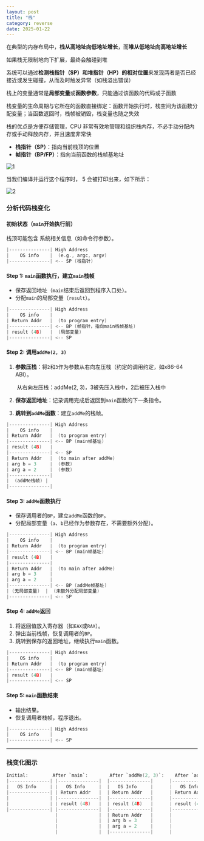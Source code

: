 ```yaml
---
layout: post
title: "栈"
category: reverse
date: 2025-01-22
---
```


在典型的内存布局中，**栈从高地址向低地址增长**，而**堆从低地址向高地址增长**

如果栈无限制地向下扩展，最终会触碰到堆

系统可以通过**检测栈指针（SP）和堆指针（HP）的相对位置**来发现两者是否已经接近或发生碰撞，从而及时触发异常（如栈溢出错误）



栈上的变量通常是**局部变量**或**函数参数**，只能通过该函数的代码或子函数

栈变量的生命周期与它所在的函数直接绑定：函数开始执行时，栈空间为该函数分配变量；当函数返回时，栈帧被销毁，栈变量也随之失效

栈的优点是方便存储管理，CPU 非常有效地管理和组织栈内存，不必手动分配内存或手动释放内存，并且速度非常快



- **栈指针（SP）**：指向当前栈顶的位置
- **帧指针（BP/FP）**：指向当前函数的栈帧基地址

![1](/assets/images/栈/1.jpg)

当我们编译并运行这个程序时， 5 会被打印出来，如下所示：

![2](/assets/images/栈/2.jpg)


### 分析代码栈变化

#### **初始状态（`main`开始执行前）**

栈顶可能包含
系统相关信息（如命令行参数）。

```c
|---------------| High Address
|    OS info    |  (e.g., argc, argv)
|---------------| <-- SP (栈指针)
```

#### **Step 1: `main`函数执行，建立`main`栈帧**

- 保存返回地址（`main`结束后返回到程序入口处）。
- 分配`main`的局部变量（`result`）。

```c
|---------------| High Address
|    OS info    |
| Return Addr   |  (to program entry)
|---------------| <-- BP (帧指针，指向main栈帧基址)
| result (4B)   |  (局部变量)
|---------------| <-- SP
```

#### **Step 2: 调用`addMe(2, 3)`**

1. **参数压栈**：将`2`和`3`作为参数从右向左压栈（约定的调用约定，如x86-64 ABI）。

   ​	从右向左压栈：addMe(2, 3)，3被先压入栈中，2后被压入栈中

2. **保存返回地址**：记录调用完成后返回到`main`函数的下一条指令。

3. **跳转到`addMe`函数**：建立`addMe`的栈帧。

```c
|---------------| High Address
|    OS info    |
| Return Addr   |  (to program entry)
|---------------| <-- BP (main帧基址)
| result (4B)   |
|---------------| <-- SP
| Return Addr   |  (to main after addMe)
| arg b = 3     |  (参数)
| arg a = 2     |  (参数)
|---------------|
|  (addMe栈帧) |
|---------------|
```

#### **Step 3: `addMe`函数执行**

- 保存调用者的`BP`，建立`addMe`函数的`BP`。
- 分配局部变量（`a`、`b`已经作为参数存在，不需要额外分配）。

```c
|---------------| High Address
|    OS info    |
| Return Addr   |  (to program entry)
|---------------| <-- BP (main帧基址)
| result (4B)   |
|---------------|
| Return Addr   |  (to main after addMe)
| arg b = 3     |
| arg a = 2     |
|---------------| <-- BP (addMe帧基址)
| (无局部变量)  |  (未额外分配局部变量)
|---------------| <-- SP
```

#### **Step 4: `addMe`返回**

1. 将返回值放入寄存器（如`EAX`或`RAX`）。
2. 弹出当前栈帧，恢复调用者的`BP`。
3. 跳转到保存的返回地址，继续执行`main`函数。

```c
|---------------| High Address
|    OS info    |
| Return Addr   |  (to program entry)
|---------------| <-- BP (main帧基址)
| result (4B)   |
|---------------| <-- SP
```

#### **Step 5: `main`函数结束**

- 输出结果。
- 恢复调用者栈帧，程序退出。

```c
|---------------| High Address
|    OS info    |
|---------------| <-- SP
```

------

### 栈变化图示

```c
Initial:         After `main`:        After `addMe(2, 3)`:    After `addMe` return:
|---------------| |---------------|  |---------------|      |---------------|
|   OS Info     | |   OS Info     |  |   OS Info     |      |   OS Info     |
|---------------| | Return Addr   |  | Return Addr   |      | Return Addr   |
|               | |---------------|  |---------------|      |---------------|
|               | | result (4B)   |  | result (4B)   |      | result (4B)   |
|---------------| |---------------|  |---------------|      |---------------|
                  |               |  | Return Addr   |      |               |
                  |               |  | arg b = 3     |      |               |
                  |               |  | arg a = 2     |      |               |
                  |               |  |---------------|      |               |
```

### 
